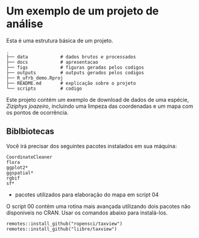 # Um exemplo de um projeto de análise

Esta é uma estrutura básica de um projeto. 

    .
    ├── data            # dados brutos e processados
    ├── docs            # apresentacao
    ├── figs            # figuras geradas pelos codigos
    ├── outputs         # outputs gerados pelos codigos
    ├── R_ufrb_demo.Rproj   
    ├── README.md       # explicação sobre o projeto
    └── scripts         # codigo

Este projeto contém um exemplo de download de dados de uma espécie, _Ziziphys joazeiro_, incluindo uma limpeza das coordenadas e um mapa com os pontos de ocorrência.


## Biblbiotecas

Você irá precisar dos seguintes pacotes instalados em sua máquina:

```
CoordinateCleaner
flora
ggplot2*
ggspatial*
rgbif
sf*
```

* pacotes utilizados para elaboração do mapa em script 04

O script 00 contém uma rotina mais avançada utilizando dois pacotes não disponíveis no CRAN. Usar os comandos abaixo para instalá-los.

```
remotes::install_github("ropensci/taxview")
remotes::install_github("liibre/taxview")

```
